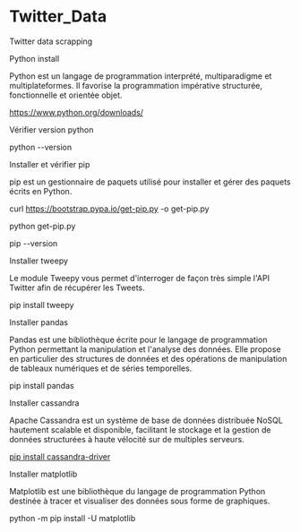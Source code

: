 # Twitter_Data
Twitter data scrapping


Python install 

Python est un langage de programmation interprété, multiparadigme et multiplateformes. Il favorise la programmation impérative structurée, fonctionnelle et orientée objet.

https://www.python.org/downloads/

Vérifier version python 

python --version

Installer et vérifier pip 

pip est un gestionnaire de paquets utilisé pour installer et gérer des paquets écrits en Python.

curl https://bootstrap.pypa.io/get-pip.py -o get-pip.py

python get-pip.py

pip --version


Installer tweepy 

Le module Tweepy vous permet d'interroger de façon très simple l'API Twitter afin de récupérer les Tweets.

pip install tweepy

Installer pandas 

Pandas est une bibliothèque écrite pour le langage de programmation Python permettant la manipulation et l'analyse des données. Elle propose en particulier des structures de données et des opérations de manipulation de tableaux numériques et de séries temporelles. 

pip install pandas

Installer cassandra 

Apache Cassandra est un système de base de données distribuée NoSQL hautement scalable et disponible, facilitant le stockage et la gestion de données structurées à haute vélocité sur de multiples serveurs.

[pip install cassandra-driver](https://cassandra.apache.org/_/quickstart.html)


Installer matplotlib

Matplotlib est une bibliothèque du langage de programmation Python destinée à tracer et visualiser des données sous forme de graphiques.

python -m pip install -U matplotlib
